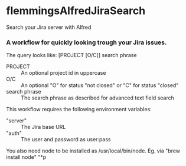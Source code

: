 # flemmingsAlfredJiraSearch
Search your Jira server with Alfred
### A workflow for quickly looking trough your Jira issues. 
The query looks like: [PROJECT [O/C]] search phrase
<dl>
<dt>PROJECT</dt>
<dd>An optional project id in uppercase</dd>

<dt>O/C</dt>
<dd>An optional "O" for status "not closed" or "C" for status "closed"

<dt>search phrase</dt>
<dd>The search phrase as described for advanced text field search</dd>
</dl>

This workflow requires the following environment variables:

<dl>
<dt>"server"</dt>
<dd>The Jira base URL</dd>

<dt>"auth" </dt>
<dd>The user and password as user:pass</dd>
</dl>

You also need node to be installed as /usr/local/bin/node.
Eg. via "brew install node"
"*p
